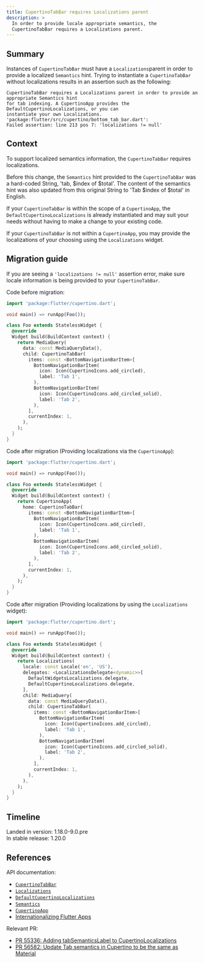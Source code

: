 ```yaml
---
title: CupertinoTabBar requires Localizations parent
description: >
  In order to provide locale appropriate semantics, the
  CupertinoTabBar requires a Localizations parent.
---
```


## Summary

Instances of `CupertinoTabBar` must have a
`Localizations`parent in order to provide a localized
`Semantics` hint. Trying to instantiate a
`CupertinoTabBar` without localizations
results in an assertion such as the following:

```nocode
CupertinoTabBar requires a Localizations parent in order to provide an appropriate Semantics hint
for tab indexing. A CupertinoApp provides the DefaultCupertinoLocalizations, or you can
instantiate your own Localizations.
'package:flutter/src/cupertino/bottom_tab_bar.dart':
Failed assertion: line 213 pos 7: 'localizations != null'
```

## Context

To support localized semantics information,
the `CupertinoTabBar` requires localizations.

Before this change, the `Semantics` hint provided
to the `CupertinoTabBar` was a hard-coded String,
'tab, $index of $total'. The content of the semantics
hint was also updated from this original
String to 'Tab $index of $total' in English.

If your `CupertinoTabBar` is within the scope
of a `CupertinoApp`, the `DefaultCupertinoLocalizations`
is already instantiated and may suit your
needs without having to make a change to your existing code.

If your `CupertinoTabBar` is not within a `CupertinoApp`,
you may provide the localizations of
your choosing using the `Localizations` widget.

## Migration guide

If you are seeing a `'localizations != null'` assertion error,
make sure locale information is being
provided to your `CupertinoTabBar`.

Code before migration:

```dart
import 'package:flutter/cupertino.dart';

void main() => runApp(Foo());

class Foo extends StatelessWidget {
  @override
  Widget build(BuildContext context) {
    return MediaQuery(
      data: const MediaQueryData(),
      child: CupertinoTabBar(
        items: const <BottomNavigationBarItem>[
          BottomNavigationBarItem(
            icon: Icon(CupertinoIcons.add_circled),
            label: 'Tab 1',
          ),
          BottomNavigationBarItem(
            icon: Icon(CupertinoIcons.add_circled_solid),
            label: 'Tab 2',
          ),
        ],
        currentIndex: 1,
      ),
    );
  }
}
```

Code after migration (Providing localizations via the `CupertinoApp`):

```dart
import 'package:flutter/cupertino.dart';

void main() => runApp(Foo());

class Foo extends StatelessWidget {
  @override
  Widget build(BuildContext context) {
    return CupertinoApp(
      home: CupertinoTabBar(
        items: const <BottomNavigationBarItem>[
          BottomNavigationBarItem(
            icon: Icon(CupertinoIcons.add_circled),
            label: 'Tab 1',
          ),
          BottomNavigationBarItem(
            icon: Icon(CupertinoIcons.add_circled_solid),
            label: 'Tab 2',
          ),
        ],
        currentIndex: 1,
      ),
    );
  }
}
```

Code after migration (Providing localizations by using
the `Localizations` widget):

```dart
import 'package:flutter/cupertino.dart';

void main() => runApp(Foo());

class Foo extends StatelessWidget {
  @override
  Widget build(BuildContext context) {
    return Localizations(
      locale: const Locale('en', 'US'),
      delegates: <LocalizationsDelegate<dynamic>>[
        DefaultWidgetsLocalizations.delegate,
        DefaultCupertinoLocalizations.delegate,
      ],
      child: MediaQuery(
        data: const MediaQueryData(),
        child: CupertinoTabBar(
          items: const <BottomNavigationBarItem>[
            BottomNavigationBarItem(
              icon: Icon(CupertinoIcons.add_circled),
              label: 'Tab 1',
            ),
            BottomNavigationBarItem(
              icon: Icon(CupertinoIcons.add_circled_solid),
              label: 'Tab 2',
            ),
          ],
          currentIndex: 1,
        ),
      ),
    );
  }
}
```

## Timeline

Landed in version: 1.18.0-9.0.pre<br>
In stable release: 1.20.0

## References

API documentation:

* [`CupertinoTabBar`][]
* [`Localizations`][]
* [`DefaultCupertinoLocalizations`][]
* [`Semantics`][]
* [`CupertinoApp`][]
* [Internationalizing Flutter Apps][]


Relevant PR:

* [PR 55336: Adding tabSemanticsLabel to CupertinoLocalizations][]
* [PR 56582: Update Tab semantics in Cupertino to be the same as Material][]

[`CupertinoTabBar`]: {{site.api}}/flutter/cupertino/CupertinoTabBar-class.html
[`Localizations`]: {{site.api}}/flutter/widgets/Localizations-class.html
[`DefaultCupertinoLocalizations`]: {{site.api}}/flutter/cupertino/DefaultCupertinoLocalizations-class.html
[`Semantics`]: {{site.api}}/flutter/widgets/Semantics-class.html
[`CupertinoApp`]: {{site.api}}/flutter/cupertino/CupertinoApp-class.html
[Internationalizing Flutter Apps]: {{site.url}}/ui/accessibility-and-internationalization/internationalization
[PR 55336: Adding tabSemanticsLabel to CupertinoLocalizations]: {{site.repo.flutter}}/pull/55336
[PR 56582: Update Tab semantics in Cupertino to be the same as Material]: {{site.repo.flutter}}/pull/56582#issuecomment-625497951

